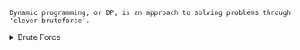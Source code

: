 ```
Dynamic programming, or DP, is an approach to solving problems through 'clever bruteforce'.
```

<details> <summary> Brute Force </summary>
 
 <br/>
 
  ```
  A brute force approach is an approach that finds all the possible solutions to find a satisfactory solution to a given problem.
  ```
  ##### Disadvantages
  ```
  - It is an inefficient algorithm 
  - It is a very slow algorithm to find the correct solution
  - The brute force algorithm is neither constructive nor creative
  ```
 
</details>
